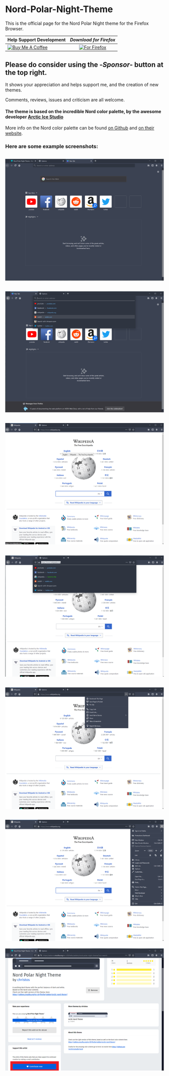 # Nord-Polar-Night-Theme
This is the official page for the Nord Polar Night theme for the Firefox Browser.

| Help Support Development                                     |                    ***Download for Firefox***                    |
| ------------------------------------------------------------ | :----------------------------------------------------------: |
| <a href="https://www.buymeacoffee.com/chrisbouronikos" target="_blank"><img src="https://cdn.buymeacoffee.com/buttons/default-red.png" alt="Buy Me A Coffee" width="270" height="60"></a> | <a href="https://addons.mozilla.org/en-US/firefox/addon/nord-polar-night-theme/" rel="nofollow"><img src="https://camo.githubusercontent.com/edde2baf1042229dbf67790ccf5abd5894f738c6/68747470733a2f2f692e696d6775722e636f6d2f386f4a4c5067332e6a7067" alt="For Firefox" data-canonical-src="https://i.imgur.com/8oJLPg3.jpg" style="max-width:100%;"></a> |




## Please do consider using the -*Sponsor*- button at the top right.
It shows your appreciation and helps support me, and the creation of new themes.

Comments, reviews, issues and criticism are all welcome.



#### The theme is based on the incredible Nord color palette, by the awesome developer [Arctic Ice Studio](https://github.com/arcticicestudio)
More info on the Nord color palette can be found [on Github](https://github.com/arcticicestudio/nord) and [on their website](https://www.nordtheme.com/). 

### Here are some example screenshots:


![](https://github.com/ChristosBouronikos/Nord-Polar-Night-Theme/blob/master/Readme%20Images/1.png)
---

![](https://github.com/ChristosBouronikos/Nord-Polar-Night-Theme/blob/master/Readme%20Images/2.png)
---

![](https://github.com/ChristosBouronikos/Nord-Polar-Night-Theme/blob/master/Readme%20Images/3.png)
---

![](https://github.com/ChristosBouronikos/Nord-Polar-Night-Theme/blob/master/Readme%20Images/4.png)
---

![](https://github.com/ChristosBouronikos/Nord-Polar-Night-Theme/blob/master/Readme%20Images/5.png)
---

![](https://github.com/ChristosBouronikos/Nord-Polar-Night-Theme/blob/master/Readme%20Images/6.png)
---

![](https://github.com/ChristosBouronikos/Nord-Polar-Night-Theme/blob/master/Readme%20Images/7.png)
